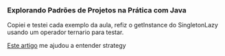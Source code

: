 ### Explorando Padrões de Projetos na Prática com Java
Copiei e testei cada exemplo da aula, refiz o getInstance do SingletonLazy usando um operador ternario para testar.


[Este artigo](https://medium.com/collabcode/strategy-padr%C3%B5es-de-projeto-em-java-43889a3afc5a) me ajudou a entender strategy